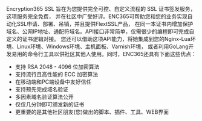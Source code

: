 Encryption365 SSL 旨在为您提供完全可控、自定义流程的 SSL 证书签发服务，这项服务完全免费，
并在社区中广受好评。ENC365可帮助您和您的业务实现自动化SSL申请、部署、吊销，并且提供FlextSSL产品，
在同一本证书内增加保护域名、公网IP地址、通配符域名。API接口非常简单，仅需很少的编程即可完成自定义的证书逻辑对接。
您还可以借助这项API能力，将她集成到您的Nginx-Lua环境、Linux环境、Windows环境、主机面板、Varnish环境，
或者利用GoLang开发易用的命令行工具以供社区其他人使用。同时，ENC365还具有下面这些优点：


- 支持 RSA 2048 - 4096 位加密算法
- 支持流行且高性能的 ECC 加密算法
- 在移动端和PC端设备中友好信任
- 支持预先完成域名验证
- 多因素域名验证算法公开
- 仅仅几分钟即可颁发新的证书
- 更重要的是其他社区朋友(您)做出的脚本、插件、工具、WEB界面

